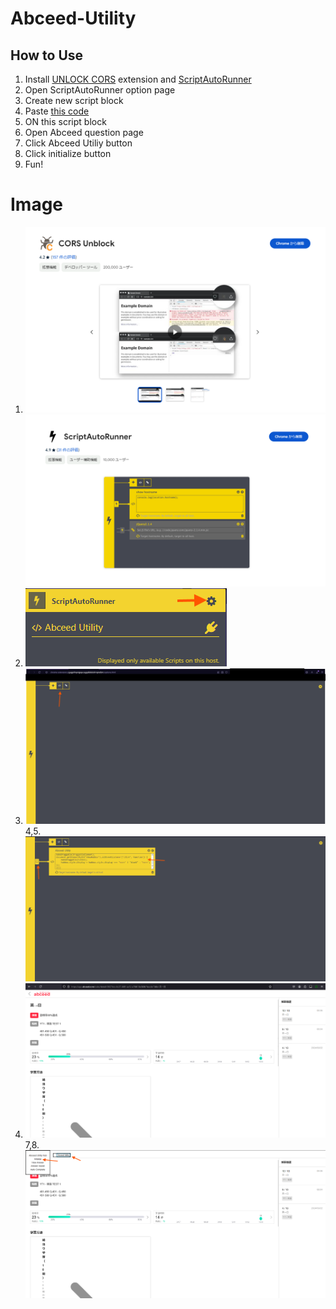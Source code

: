 # Abceed-Utility
## How to Use
1. Install [UNLOCK CORS](https://chromewebstore.google.com/detail/cors-unblock/lfhmikememgdcahcdlaciloancbhjino?hl=ja) extension and [ScriptAutoRunner](https://chromewebstore.google.com/detail/scriptautorunner/gpgjofmpmjjopcogjgdldidobhmjmdbm?hl=ja)
2. Open ScriptAutoRunner option page
3. Create new script block
4. Paste [this code](/injection.js)
5. ON this script block
6. Open Abceed question page
7. Click Abceed Utiliy button
8. Click initialize button
9. Fun!

# Image
1. ![extension1](/img/ex1.png) ![extension2](/img/ex2.png)
2. ![option page](/img/openopt.png)
3. ![option page](/img/opt.png)
4,5. ![option page](/img/opt2.png)
6. ![option page](/img/sampleAbc.png)
7,8. ![option page](/img/injected.png)
